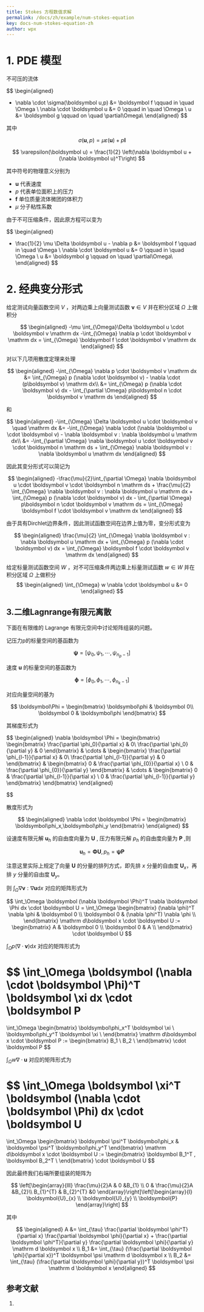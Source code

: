 ```yaml
---
title: Stokes 方程数值求解
permalink: /docs/zh/example/num-stokes-equation
key: docs-num-stokes-equation-zh
author: wpx
---
```

# 1. PDE 模型

不可压的流体

$$
\begin{aligned}
- \nabla \cdot \sigma(\boldsymbol u,p) &=  \boldsymbol f  \qquad in \quad \Omega \\
\nabla \cdot \boldsymbol u &= 0 \qquad in \quad \Omega \\
u &= \boldsymbol g \qquad on \quad \partial\Omega\\
\end{aligned}
$$

其中

$$
\sigma(\boldsymbol u ,p) = \mu \varepsilon(\boldsymbol u) + p \boldsymbol I
$$

$$
\varepsilon(\boldsymbol u) = \frac{1}{2} \left(\nabla \boldsymbol u + (\nabla \boldsymbol u)^T\right)
$$

其中符号的物理意义分别为

- $\boldsymbol u$ 代表速度
- $p$ 代表单位面积上的压力
- $\boldsymbol f$ 单位质量流体微团的体积力
- $\mu$ 分子粘性系数

由于不可压缩条件，因此原方程可以变为

$$
\begin{aligned}
- \frac{1}{2} \mu \Delta \boldsymbol u - \nabla p &=  \boldsymbol f  \qquad in \quad \Omega \\
\nabla \cdot \boldsymbol u &= 0 \qquad in \quad \Omega \\
u &= \boldsymbol g \qquad on \quad \partial\Omega\\
\end{aligned}
$$


# 2. 经典变分形式

给定测试向量函数空间 $V$ ，对两边乘上向量测试函数 $\boldsymbol v \in V$ 并在积分区域 $\Omega$ 上做积分

$$
\begin{aligned}
	-\mu \int_{\Omega}\Delta \boldsymbol u \cdot \boldsymbol v \mathrm dx
	-\int_{\Omega} \nabla p \cdot \boldsymbol v \mathrm dx 
	= 
	\int_{\Omega}  \boldsymbol f \cdot \boldsymbol v \mathrm dx
\end{aligned}
$$

对以下几项用散度定理来处理

$$
\begin{aligned}
	-\int_{\Omega} \nabla p \cdot \boldsymbol v \mathrm dx 
	&= \int_{\Omega} p (\nabla \cdot \boldsymbol v) - \nabla \cdot (p\boldsymbol v) \mathrm dx\\
	&= \int_{\Omega} p (\nabla \cdot \boldsymbol v) dx - \int_{\partial \Omega} p\boldsymbol n \cdot \boldsymbol v \mathrm ds
\end{aligned}
$$

和

$$
\begin{aligned}
	-\int_{\Omega} \Delta \boldsymbol u \cdot \boldsymbol v \quad \mathrm dx 
	&= -\int_{\Omega} \nabla \cdot (\nabla \boldsymbol u \cdot \boldsymbol v) - \nabla \boldsymbol v : \nabla \boldsymbol u \mathrm dx\\
	&= -\int_{\partial \Omega} \nabla \boldsymbol u \cdot \boldsymbol v  \cdot \boldsymbol n \mathrm ds + \int_{\Omega} \nabla \boldsymbol v : \nabla \boldsymbol u \mathrm dx
\end{aligned}
$$

因此其变分形式可以简记为

$$
\begin{aligned}
	-\frac{\mu}{2}\int_{\partial \Omega} \nabla \boldsymbol u \cdot \boldsymbol v  \cdot \boldsymbol n \mathrm ds + \frac{\mu}{2} \int_{\Omega} \nabla \boldsymbol v : \nabla \boldsymbol u \mathrm dx + \int_{\Omega} p (\nabla \cdot \boldsymbol v) dx - \int_{\partial \Omega} p\boldsymbol n \cdot \boldsymbol v \mathrm ds
	 =  \int_{\Omega} \boldsymbol f \cdot \boldsymbol v \mathrm dx
\end{aligned}
$$

由于具有Dirchlet边界条件，因此测试函数空间在边界上值为零，变分形式变为

$$
\begin{aligned}
	\frac{\mu}{2} \int_{\Omega} \nabla \boldsymbol v : \nabla \boldsymbol u \mathrm dx + \int_{\Omega} p (\nabla \cdot \boldsymbol v) dx 
	 =   \int_{\Omega} \boldsymbol f \cdot \boldsymbol v \mathrm dx
\end{aligned}
$$

给定标量测试函数空间 $W$ ，对不可压缩条件两边乘上标量测试函数 $w \in W$ 并在积分区域 $\Omega$ 上做积分
$$
\begin{aligned}
\int_{\Omega} w \nabla \cdot \boldsymbol u &= 0 
\end{aligned}
$$


## 3.二维Lagnrange有限元离散

下面在有限维的 Lagrange 有限元空间中讨论矩阵组装的问题。

记压力p的标量空间的基函数为 

$$
\boldsymbol \psi = [\psi_0, \psi_1, \cdots, \psi_{n_p-1}]
$$

速度 $\boldsymbol u$ 的标量空间的基函数为 

$$
\boldsymbol\phi = [\phi_0, \phi_1, \cdots, \phi_{n_k-1}]
$$

对应向量空间的基为

$$
\boldsymbol\Phi = 
\begin{bmatrix}
\boldsymbol\phi & \boldsymbol 0\\
\boldsymbol 0 & \boldsymbol\phi
\end{bmatrix}
$$

其梯度形式为

$$
\begin{aligned}
\nabla \boldsymbol \Phi = 
\begin{bmatrix}
	\begin{bmatrix}
		\frac{\partial \phi_0}{\partial x} & 0\\
		 \frac{\partial \phi_0}{\partial y} & 0
	\end{bmatrix}
	& \cdots
	& \begin{bmatrix}
		\frac{\partial \phi_{l-1}}{\partial x} & 0\\
		 \frac{\partial \phi_{l-1}}{\partial y} & 0
	\end{bmatrix}
	& \begin{bmatrix}
		0 & \frac{\partial \phi_{0}}{\partial x} \\
		0 & \frac{\partial \phi_{0}}{\partial y}
		\end{bmatrix}
	& \cdots
	& \begin{bmatrix}
		0 & \frac{\partial \phi_{l-1}}{\partial x} \\
		0 & \frac{\partial \phi_{l-1}}{\partial y}
	\end{bmatrix}
\end{bmatrix}
\end{aligned}

$$

散度形式为

$$
\begin{aligned}
\nabla \cdot \boldsymbol \Phi = 
\begin{bmatrix}
\boldsymbol\phi_x,\boldsymbol\phi_y
\end{bmatrix}
\end{aligned}
$$


设速度有限元解 $\boldsymbol u_h$ 的自由度向量为 $\boldsymbol U$ , 压力有限元解 
$p_h$ 的自由度向量为 $\boldsymbol P$ ,则

$$
\boldsymbol u_h = \boldsymbol\Phi \boldsymbol U , p_h = \boldsymbol \psi \boldsymbol P
$$

注意这里实际上规定了向量 $\boldsymbol U$ 的分量的排列方式，即先排 $x$ 
分量的自由度 $\boldsymbol U_x$，再排 $y$ 分量的自由度 $\boldsymbol U_y$。

则 $\int_{\Omega} \nabla \boldsymbol v : \nabla \boldsymbol u \mathrm dx$ 
对应的矩阵形式为 

$$
\int_\Omega \boldsymbol (\nabla \boldsymbol \Phi)^T \nabla \boldsymbol \Phi
dx \cdot 
\boldsymbol U = \int_\Omega
\begin{bmatrix}
(\nabla \phi)^T \nabla \phi  & \boldsymbol 0 \\
\boldsymbol 0 & (\nabla \phi^T) \nabla \phi \\ 
\end{bmatrix} 
\mathrm d\boldsymbol x \cdot \boldsymbol U
:=
\begin{bmatrix}
A  & \boldsymbol 0 \\
\boldsymbol 0 & A \\ 
\end{bmatrix} 
\cdot \boldsymbol U
$$

$\int_{\Omega} p (\nabla \cdot \boldsymbol v) \mathrm dx$ 对应的矩阵形式为 

$$
\int_\Omega \boldsymbol (\nabla \cdot \boldsymbol \Phi)^T \boldsymbol \xi
dx \cdot \boldsymbol P 
= 
\int_\Omega
\begin{bmatrix}
\boldsymbol\phi_x^T \boldsymbol \xi \\
\boldsymbol\phi_y^T \boldsymbol \xi \\ 
\end{bmatrix} 
\mathrm d\boldsymbol x \cdot \boldsymbol P
:=
\begin{bmatrix}
B_1 \\
B_2 \\ 
\end{bmatrix} 
\cdot \boldsymbol P
$$

$\int_{\Omega} w \nabla \cdot \boldsymbol u$ 对应的矩阵形式为 

$$
\int_\Omega  \boldsymbol \xi^T \boldsymbol (\nabla \cdot \boldsymbol \Phi)
dx \cdot \boldsymbol U
= 
\int_\Omega
\begin{bmatrix}
\boldsymbol \psi^T \boldsymbol\phi_x & \boldsymbol \psi^T \boldsymbol\phi_y^T 
\end{bmatrix} 
\mathrm d\boldsymbol x \cdot \boldsymbol U
:=
\begin{bmatrix}
\boldsymbol B_1^T , \boldsymbol B_2^T \\ 
\end{bmatrix} 
\cdot \boldsymbol U
$$

因此最终我们右端所要组装的矩阵为

$$
\left[\begin{array}{lll}
\frac{\mu}{2}A & 0 &B_{1} \\
0 & \frac{\mu}{2}A &B_{2}\\
B_{1}^{T} & B_{2}^{T} &0
\end{array}\right]\left[\begin{array}{l}
\boldsymbol{U}_{x} \\
\boldsymbol{U}_{y} \\
\boldsymbol{P}
\end{array}\right]
$$

其中

$$
\begin{aligned}
A &= \int_{\tau}  
\frac{\partial \boldsymbol \phi^T}{\partial x} 
\frac{\partial \boldsymbol \phi}{\partial x} + 
\frac{\partial \boldsymbol \phi^T}{\partial y} 
\frac{\partial \boldsymbol \phi}{\partial y}
\mathrm d \boldsymbol x \\
B_1 &=  \int_{\tau} 
(\frac{\partial \boldsymbol \phi}{\partial x})^T \boldsymbol \psi 
\mathrm d \boldsymbol x \\
B_2 &=  \int_{\tau} 
(\frac{\partial \boldsymbol \phi}{\partial y})^T \boldsymbol \psi 
\mathrm d \boldsymbol x 
\end{aligned}
$$


## 参考文献

1. 
